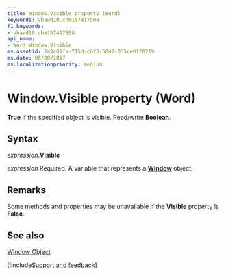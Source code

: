 ```yaml
---
title: Window.Visible property (Word)
keywords: vbawd10.chm157417508
f1_keywords:
- vbawd10.chm157417508
api_name:
- Word.Window.Visible
ms.assetid: 749c01fa-715d-c6f3-5847-035ce01f0219
ms.date: 06/08/2017
ms.localizationpriority: medium
---
```



# Window.Visible property (Word)

 **True** if the specified object is visible. Read/write **Boolean**.


## Syntax

_expression_.**Visible**

_expression_ Required. A variable that represents a **[Window](Word.Window.md)** object.


## Remarks

Some methods and properties may be unavailable if the **Visible** property is **False**.


## See also


[Window Object](Word.Window.md)

[!include[Support and feedback](~/includes/feedback-boilerplate.md)]